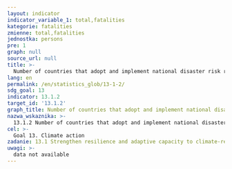 ```yaml
---
layout: indicator
indicator_variable_1: total,fatalities
kategorie: fatalities
zmienne: total,fatalities
jednostka: persons
pre: 1
graph: null
source_url: null
title: >-
  Number of countries that adopt and implement national disaster risk reduction strategies in line with the Sendai Framework for Disaster Risk Reduction 2015-2030
lang: en
permalink: /en/statistics_glob/13-1-2/
sdg_goal: 13
indicator: 13.1.2
target_id: '13.1.2'
graph_title: Number of countries that adopt and implement national disaster risk reduction strategies in line with the Sendai Framework for Disaster Risk Reduction 2015-2030
nazwa_wskaznika: >-
  13.1.2 Number of countries that adopt and implement national disaster risk reduction strategies in line with the Sendai Framework for Disaster Risk Reduction 2015-2030
cel: >-
  Goal 13. Climate action
zadanie: 13.1 Strengthen resilience and adaptive capacity to climate-related hazards and natural disasters in all countries
uwagi: >-
  data not available
---
```

